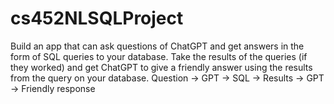 # cs452NLSQLProject
Build an app that can ask questions of ChatGPT and get answers in the form of SQL queries to your database. Take the results of the queries (if they worked) and get ChatGPT to give a friendly answer using the results from the query on your database. Question -> GPT -> SQL -> Results -> GPT -> Friendly response
